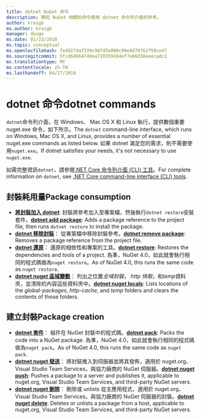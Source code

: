 ```yaml
---
title: dotnet NuGet 命令
description: 簡短 NuGet 相關的命令使用 dotnet 命令列介面的參考。
author: kraigb
ms.author: kraigb
manager: douge
ms.date: 01/23/2018
ms.topic: conceptual
ms.openlocfilehash: fe49274af339c987d5e090c99edd78f62f59ce47
ms.sourcegitcommit: 5fcd6d664749aa720359104ef7a66d38aeecadc2
ms.translationtype: MT
ms.contentlocale: zh-TW
ms.lasthandoff: 04/27/2018
---
```

# <a name="dotnet-commands"></a><span data-ttu-id="a2584-103">dotnet 命令</span><span class="sxs-lookup"><span data-stu-id="a2584-103">dotnet commands</span></span>

<span data-ttu-id="a2584-104">`dotnet`命令列介面，在 Windows、 Mac OS X 和 Linux 執行，提供數個重要 nuget.exe 命令，如下所示。</span><span class="sxs-lookup"><span data-stu-id="a2584-104">The `dotnet` command-line interface, which runs on Windows, Mac OS X, and Linux, provides a number of essential nuget.exe commands as listed below.</span></span> <span data-ttu-id="a2584-105">如果 dotnet 滿足您的需求，則不需要使用`nuget.exe`。</span><span class="sxs-lookup"><span data-stu-id="a2584-105">If dotnet satisfies your needs, it's not necessary to use `nuget.exe`.</span></span>

<span data-ttu-id="a2584-106">如需完整資訊`dotnet`，請參閱[.NET Core 命令列介面 (CLI) 工具](/dotnet/core/tools/?tabs=netcore2x)。</span><span class="sxs-lookup"><span data-stu-id="a2584-106">For complete information on `dotnet`, see [.NET Core command-line interface (CLI) tools](/dotnet/core/tools/?tabs=netcore2x).</span></span>

## <a name="package-consumption"></a><span data-ttu-id="a2584-107">封裝耗用量</span><span class="sxs-lookup"><span data-stu-id="a2584-107">Package consumption</span></span>

- <span data-ttu-id="a2584-108">[**將封裝加入 dotnet**](/dotnet/core/tools/dotnet-add-package): 封裝將參考加入至專案檔，然後執行`dotnet restore`安裝套件。</span><span class="sxs-lookup"><span data-stu-id="a2584-108">[**dotnet add package**](/dotnet/core/tools/dotnet-add-package): Adds a package reference to the project file, then runs `dotnet restore` to install the package.</span></span>
- <span data-ttu-id="a2584-109">[**dotnet 移除封裝**](/dotnet/core/tools/dotnet-remove-package)： 從專案檔中移除封裝參考。</span><span class="sxs-lookup"><span data-stu-id="a2584-109">[**dotnet remove package**](/dotnet/core/tools/dotnet-remove-package): Removes a package reference from the project file.</span></span>
- <span data-ttu-id="a2584-110">[**dotnet 還原**](/dotnet/core/tools/dotnet-restore?tabs=netcore2x)： 還原的相依性和專案的工具。</span><span class="sxs-lookup"><span data-stu-id="a2584-110">[**dotnet restore**](/dotnet/core/tools/dotnet-restore?tabs=netcore2x): Restores the dependencies and tools of a project.</span></span> <span data-ttu-id="a2584-111">為準，NuGet 4.0，如此就會執行相同的程式碼做為`nuget restore`。</span><span class="sxs-lookup"><span data-stu-id="a2584-111">As of NuGet 4.0, this runs the same code as `nuget restore`.</span></span>
- <span data-ttu-id="a2584-112">[**dotnet nuget 區域變數**](/dotnet/core/tools/dotnet-nuget-locals)： 列出之位置*全域封裝*， *http 快取*，和*temp*資料夾，並清除的內容這些資料夾中。</span><span class="sxs-lookup"><span data-stu-id="a2584-112">[**dotnet nuget locals**](/dotnet/core/tools/dotnet-nuget-locals): Lists locations of the *global-packages*, *http-cache*, and *temp* folders and clears the contents of those folders.</span></span>

## <a name="package-creation"></a><span data-ttu-id="a2584-113">建立封裝</span><span class="sxs-lookup"><span data-stu-id="a2584-113">Package creation</span></span>

- <span data-ttu-id="a2584-114">[**dotnet 套件**](/dotnet/core/tools/dotnet-pack?tabs=netcore2x)： 組件在 NuGet 封裝中的程式碼。</span><span class="sxs-lookup"><span data-stu-id="a2584-114">[**dotnet pack**](/dotnet/core/tools/dotnet-pack?tabs=netcore2x): Packs the code into a NuGet package.</span></span> <span data-ttu-id="a2584-115">為準，NuGet 4.0，如此就會執行相同的程式碼做為`nuget pack`。</span><span class="sxs-lookup"><span data-stu-id="a2584-115">As of NuGet 4.0, this runs the same code as `nuget pack`.</span></span>
- <span data-ttu-id="a2584-116">[**dotnet nuget 發送**](/dotnet/core/tools/dotnet-nuget-push)： 將封裝推入到伺服器並將其發佈，適用於 nuget.org、 Visual Studio Team Services，與協力廠商的 NuGet 伺服器。</span><span class="sxs-lookup"><span data-stu-id="a2584-116">[**dotnet nuget push**](/dotnet/core/tools/dotnet-nuget-push): Pushes a package to a server and publishes it, applicable to nuget.org, Visual Studio Team Services, and third-party NuGet servers.</span></span>
- <span data-ttu-id="a2584-117">[**dotnet nuget 刪除**](/dotnet/core/tools/dotnet-nuget-delete)： 刪除或 unlists 從主應用程式，適用於 nuget.org、 Visual Studio Team Services，與協力廠商的 NuGet 伺服器的封裝。</span><span class="sxs-lookup"><span data-stu-id="a2584-117">[**dotnet nuget delete**](/dotnet/core/tools/dotnet-nuget-delete): Deletes or unlists a package from a host, applicable to nuget.org, Visual Studio Team Services, and third-party NuGet servers.</span></span>
